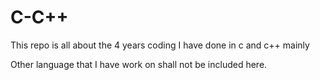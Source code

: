 # C-C++
 This repo is all about the 4 years coding I have done in c and c++ mainly

   Other language that I have work on shall not be included here.
